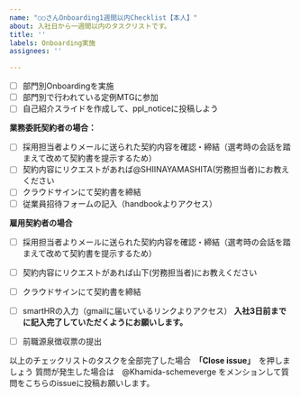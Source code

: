 ```yaml
---
name: "○○さんOnboarding1週間以内Checklist【本人】"
about: 入社日から一週間以内のタスクリストです。
title: ''
labels: Onboarding実施
assignees: ''

---
```


- [ ] 部門別Onboardingを実施
- [ ] 部門別で行われている定例MTGに参加
- [ ] 自己紹介スライドを作成して、ppl_noticeに投稿しよう

**業務委託契約者の場合：**
- [ ] 採用担当者よりメールに送られた契約内容を確認・締結（選考時の会話を踏まえて改めて契約書を提示するため）
- [ ] 契約内容にリクエストがあれば@SHIINAYAMASHITA(労務担当者)にお教えください
- [ ] クラウドサインにて契約書を締結
- [ ] 従業員招待フォームの記入（handbookよりアクセス）

 **雇用契約者の場合**
- [ ] 採用担当者よりメールに送られた契約内容を確認・締結（選考時の会話を踏まえて改めて契約書を提示するため）
- [ ] 契約内容にリクエストがあれば山下(労務担当者)にお教えください
- [ ] クラウドサインにて契約書を締結
- [ ] smartHRの入力（gmailに届いているリンクよりアクセス）
**入社3日前までに記入完了していただくようにお願いします。**
- [ ] 前職源泉徴収票の提出


以上のチェックリストのタスクを全部完了した場合　**「Close issue」**　を押しましょう
質問が発生した場合は　@Khamida-schemeverge をメンションして質問をこちらのissueに投稿お願いします。
